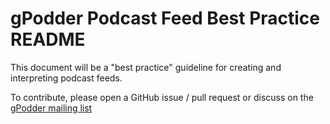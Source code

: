 gPodder Podcast Feed Best Practice README
=========================================

This document will be a "best practice" guideline for creating and interpreting
podcast feeds.

To contribute, please open a GitHub issue / pull request or discuss on the
[gPodder mailing list](http://wiki.gpodder.org/wiki/Mailing_List)
